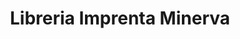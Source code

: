 ---
title: "Libreria Imprenta Minerva"
url: /la-concepcion/libreria-imprenta-minerva/
shop: Allgemein
---